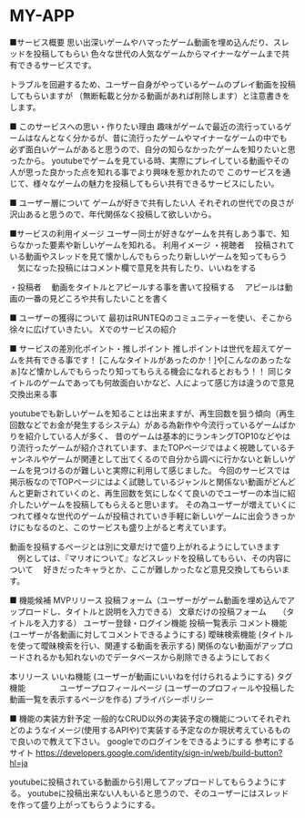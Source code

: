 # MY-APP
■サービス概要
思い出深いゲームやハマったゲーム動画を埋め込んだり、スレッドを投稿してもらい
色々な世代の人気なゲームからマイナーなゲームまで共有できるサービスです。

トラブルを回避するため、ユーザー自身がやっているゲームのプレイ動画を投稿してもらいますが
（無断転載と分かる動画があれば削除します）と注意書きをします。

■ このサービスへの思い・作りたい理由
趣味がゲームで最近の流行っているゲームはなんとなく分かるが、昔に流行ったゲームやマイナーなゲームの中でも
必ず面白いゲームがあると思うので、自分の知らなかったゲームを知りたいと思ったから。
youtubeでゲームを見ている時、実際にプレイしている動画やその人が思った良かった点を知れる事でより興味を惹かれたので
このサービスを通じて、様々なゲームの魅力を投稿してもらい共有できるサービスにしたい。

■ ユーザー層について
ゲームが好きで共有したい人
それぞれの世代での良さが沢山あると思うので、年代関係なく投稿して欲しいから。

■サービスの利用イメージ
ユーザー同士が好きなゲームを共有しあう事で、知らなかった要素や新しいゲームを知れる。
利用イメージ
・視聴者
　投稿されている動画やスレッドを見て懐かしんでもらったり新しいゲームを知ってもらう
　気になった投稿にはコメント欄で意見を共有したり、いいねをする

・投稿者
　動画をタイトルとアピールする事を書いて投稿する
　アピールは動画の一番の見どころや共有したいことを書く

■ ユーザーの獲得について
最初はRUNTEQのコミュニティーを使い、そこから徐々に広げていきたい。
Xでのサービスの紹介

■ サービスの差別化ポイント・推しポイント
推しポイントは世代を超えてゲームを共有できる事です！
[こんなタイトルがあったのか！]や[こんなのあったなぁ]など懐かしんでもらったり知ってもらえる機会になれるとおもう！！
同じタイトルのゲームであっても何故面白いかなど、人によって感じ方は違うので意見交換出来る事

youtubeでも新しいゲームを知ることは出来ますが、再生回数を狙う傾向（再生回数などでお金が発生するシステム）がある為新作や今流行っているゲームばかりを紹介している人が多く、
昔のゲームは基本的にランキングTOP10などやはり流行ったゲームが紹介されています、またTOPページではよく視聴しているチャンネルやゲームが関連として出てくるので自分から調べに行かないと新しいゲームを見つけるのが難しいと実際に利用して感じました。
今回のサービスでは掲示板なのでTOPページにはよく試聴しているジャンルと関係ない動画がどんどんと更新されていくのと、再生回数を気にしなくて良いのでユーザーの本当に紹介したいゲームを投稿してもらえると思います。
その為ユーザーが増えていくにつれて様々な世代のゲームが投稿されていき手軽に新しいゲームに出会うきっかけにもなるのと、このサービスも盛り上がると考えています。

動画を投稿するページとは別に文章だけで盛り上がれるようにしていきます
　例としては、『マリオについて』などスレッドを投稿してもらい、その内容について
　好きだったキャラとか、ここが難しかったなど意見交換してもらいます。

■ 機能候補
MVPリリース
 投稿フォーム（ユーザーがゲーム動画を埋め込んでアップロードし、タイトルと説明を入力できる）
 文章だけの投稿フォーム　　（タイトルを入力する）
 ユーザー登録・ログイン機能
 投稿一覧表示
 コメント機能  (ユーザーが各動画に対してコメントできるようにする)
 曖昧検索機能  (タイトルを使って曖昧検索を行い、関連する動画を表示する)
 関係のない動画がアップロードされるかも知れないのでデータベースから削除できるようにしておく

本リリース
 いいね機能    (ユーザーが動画にいいねを付けられるようにする)
 タグ機能　　　　
 ユーザープロフィールページ  (ユーザーのプロフィールや投稿した動画一覧を表示するページを作る)
 プライバシーポリシー
 


■ 機能の実装方針予定
一般的なCRUD以外の実装予定の機能についてそれぞれどのようなイメージ(使用するAPIや)で実装する予定なのか現状考えているもので良いので教えて下さい。
googleでのログインをできるようにする
参考にするサイト
https://developers.google.com/identity/sign-in/web/build-button?hl=ja

youtubeに投稿されている動画から引用してアップロードしてもらうようにする。
youtubeに投稿出来ない人もいると思うので、そのユーザーにはスレッドを作って盛り上がってもらうようにする。
